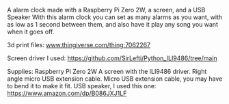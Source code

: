 A alarm clock made with a Raspberry Pi Zero 2W, a screen, and a USB Speaker
With this alarm clock you can set as many alarms as you want, with as low as 1 second between them, and also have it play any song you want when it goes off.

3d print files: www.thingiverse.com/thing:7062267

Screen driver I used: https://github.com/SirLefti/Python_ILI9486/tree/main

Supplies:
Raspberry Pi Zero 2W
A screen with the ILI9486 driver.
Right angle micro USB extension cable.
Micro USB extension cable, you may have to bend it to make it fit.
USB speaker, I used this one: https://www.amazon.com/dp/B086JXJ1LF
